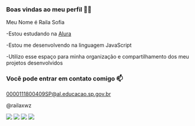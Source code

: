 ### Boas vindas ao meu perfil 💙💙
Meu Nome é Raila Sofia 

-Estou estudando na [Alura](https://www.alura.com.br)

-Estou me desenvolvendo na linguagem JavaScript

-Utilizo esse espaço para minha organização e compartilhamento dos meu projetos desenvolvidos

### Você pode entrar em contato comigo 📫
0000111800409SP@al.educacao.sp.gov.br

@railaxwz

![](https://media1.tenor.com/m/FImZr8pFrsIAAAAd/sport-club-corinthians-sport-club-corinthians-paulista.gif) ![](https://media1.tenor.com/m/el-8kP9KwUAAAAAd/treatsbettr-fiel-torcida.gif) ![](https://media1.tenor.com/m/6tspb2b8WNIAAAAd/tim%C3%A3o-coring%C3%A3o.gif) ![](https://media1.tenor.com/m/3ZKhtVl2qOcAAAAd/comemora%C3%A7%C3%A3o-yuri-alberto-2022-jogador-do-corinthians-yuri-alberto-comemorando-o-gol.gif)
